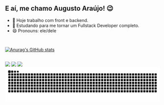 ## E aí, me chamo Augusto Araújo! 😉

- 🔭 Hoje trabalho com front e backend.
- 🌱 Estudando para me tornar um Fullstack Developer completo.
- 😄 Pronouns: ele/dele  
</br>
<div>
  <a href = "[https:](https://github.com/gutovinhal)">
  
   [![Anurag's GitHub stats](https://github-readme-stats.vercel.app/api?username=gutovinhal&show_icons=true&theme=dark)](https://github.com/gutovinhal/github-readme-stats)
</div>
</br>

<div> 
  <a href="https://instagram.com/_augustovinhal" target="_blank"><img src="https://img.shields.io/badge/-Instagram-%23E4405F?style=for-the-badge&logo=instagram&logoColor=white" target="_blank"></a>
  <a href = "mailto:augustovinhal@gmail.com"><img src="https://img.shields.io/badge/-Gmail-%23333?style=for-the-badge&logo=gmail&logoColor=white" target="_blank"></a>
  <a href="https://www.linkedin.com/in/augusto-vinhal-araujo" target="_blank"><img src="https://img.shields.io/badge/-LinkedIn-%230077B5?style=for-the-badge&logo=linkedin&logoColor=white" target="_blank"></a> 
  
</div>

<picture>
  <source media="(prefers-color-scheme: dark)" srcset="https://raw.githubusercontent.com/gutovinhal/gutovinhal/output/github-contribution-grid-snake-dark.svg">
  <source media="(prefers-color-scheme: light)" srcset="https://raw.githubusercontent.com/gutovinhal/gutovinhal/output/github-contribution-grid-snake.svg">
  <img alt="github contribution grid snake animation" src="https://raw.githubusercontent.com/gutovinhal/gutovinhal/output/github-contribution-grid-snake.svg">
</picture>
